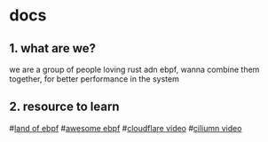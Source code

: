 # docs

## 1. what are we?

we are a group of people loving rust adn ebpf, wanna combine them together, for better performance in the system


## 2. resource to learn 

#[land of ebpf](https://landof.dev/awesome/ebpf/)
#[awesome ebpf](https://github.com/zoidbergwill/awesome-ebpf)
#[cloudflare video](https://www.youtube.com/watch?v=1Yw6YISaSkg)
#[ciliumn video](https://www.youtube.com/watch?v=CcGtDMm1SJA)
